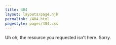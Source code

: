 ```yaml
---
title: 404
layout: layouts/page.njk
permalink: /404.html
pagestyle: pages/404.css
---
```

Uh oh, the resource you requested isn't here. Sorry.
